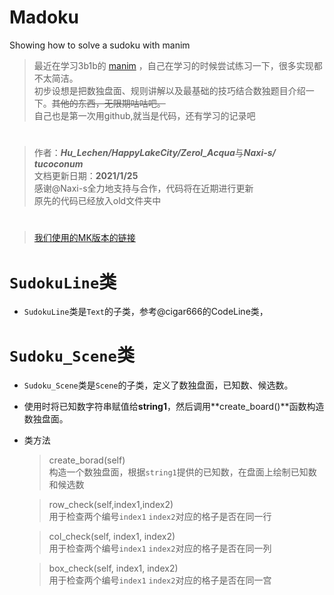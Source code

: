 # Madoku
Showing how to solve a sudoku with manim

> 最近在学习3b1b的 [manim](https://github.com/3b1b/manim) ，自己在学习的时候尝试练习一下，很多实现都不太简洁。  
初步设想是把数独盘面、规则讲解以及最基础的技巧结合数独题目介绍一下。~~其他的东西，无限期咕咕吧。~~   
自己也是第一次用github,就当是代码，还有学习的记录吧
# 
> 作者：***Hu_Lechen/HappyLakeCity/Zerol_Acqua***与***Naxi-s/ tucoconum***       
文档更新日期：**2021/1/25**   
感谢@Naxi-s全力地支持与合作，代码将在近期进行更新   
原先的代码已经放入old文件夹中
# 
> [我们使用的MK版本的链接](https://github.com/manim-kindergarten)

# `SudokuLine`类
- `SudokuLine`类是`Text`的子类，参考@cigar666的CodeLine类，


# `Sudoku_Scene`类
- `Sudoku_Scene`类是`Scene`的子类，定义了数独盘面，已知数、候选数。
- 使用时将已知数字符串赋值给**string1**，然后调用**create_board()**函数构造数独盘面。
- 类方法
    >  create_borad(self)  
    构造一个数独盘面，根据`string1`提供的已知数，在盘面上绘制已知数和候选数
    
    > row_check(self,index1,index2)  
    用于检查两个编号`index1` `index2`对应的格子是否在同一行
    
    > col_check(self, index1, index2)  
    用于检查两个编号`index1` `index2`对应的格子是否在同一列
    
    > box_check(self, index1, index2)  
    用于检查两个编号`index1` `index2`对应的格子是否在同一宫
